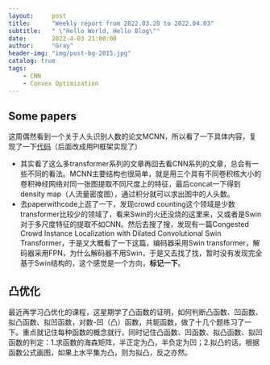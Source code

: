 ```yaml
---
layout:     post
title:      "Weekly report from 2022.03.28 to 2022.04.03"
subtitle:   " \"Hello World, Hello Blog\""
date:       2022-4-03 21:00:00
author:     "Gray"
header-img: "img/post-bg-2015.jpg"
catalog: true
tags:
    - CNN
    - Convex Optimization
---
```

## Some papers

这周偶然看到一个关于人头识别人数的论文MCNN，所以看了一下具体内容，复现了一下[代码](https://github.com/gray311/Models4PyTorchLightning)（后面改成用Pl框架实现了）

+ 其实看了这么多transformer系列的文章再回去看CNN系列的文章，总会有一些不同的看法。MCNN主要结构也很简单，就是用三个具有不同卷积核大小的卷积神经网络对同一张图提取不同尺度上的特征，最后concat一下得到density map（人流量密度图），通过积分就可以求出图中的人头数。
+ 去paperwithcode上逛了一下，发现crowd counting这个领域是少数transformer比较少的领域了，看来Swin的火还没烧的这里来，又或者是Swin对于多尺度特征的提取不如CNN。然后去搜了搜，发现有一篇Congested Crowd Instance Localization with Dilated Convolutional Swin Transformer，于是又大概看了一下这篇，编码器采用Swin transformer，解码器采用FPN，为什么解码器不用Swin，于是又去找了找，暂时没有发现完全基于Swin结构的，这个感觉是一个方向，__标记一下__。


## 凸优化

最近再学习凸优化的课程，这星期学了凸函数的证明，如何判断凸函数、凹函数、拟凸函数、拟凹函数，对数-凹（凸）函数，共轭函数，做了十几个题练习了一下。重点就记住每种函数的概念就行，同时记住凸函数、凹函数、拟凸函数、拟凹函数的判定：1.求函数的海森矩阵，半正定为凸，半负定为凹；2.拟凸的话，根据函数公式画图，如果上水平集为凸，则为拟凸，反之亦然。
